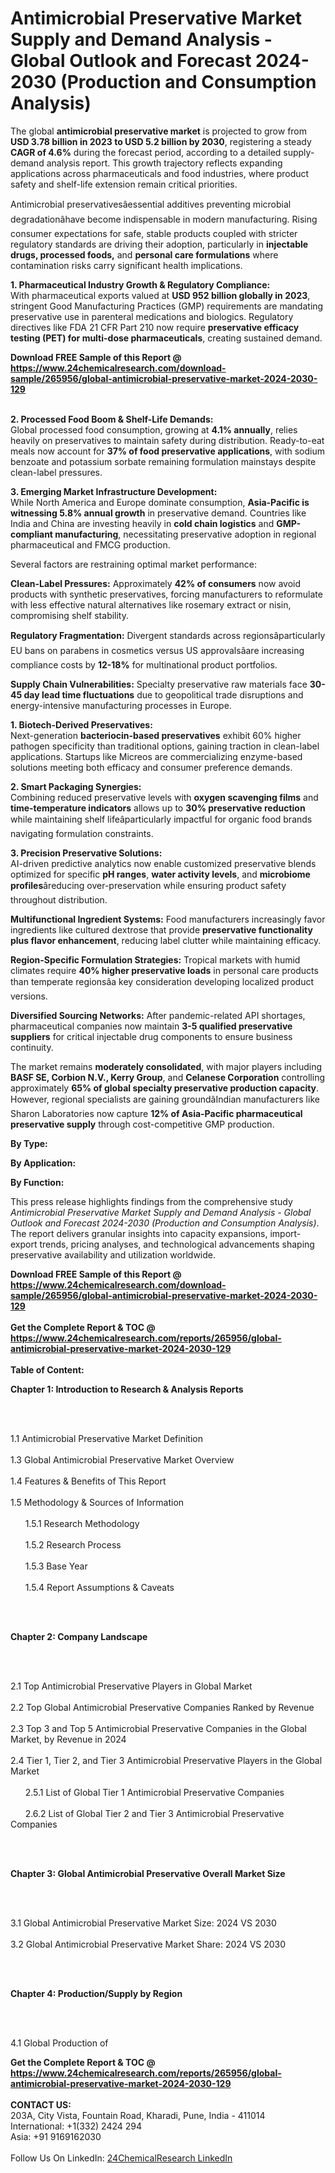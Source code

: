 <h1>Antimicrobial Preservative Market Supply and Demand Analysis - Global Outlook and Forecast 2024-2030 (Production and Consumption Analysis)</h1><p>The global <strong>antimicrobial preservative market</strong> is projected to grow from <strong>USD 3.78 billion in 2023 to USD 5.2 billion by 2030</strong>, registering a steady <strong>CAGR of 4.6%</strong> during the forecast period, according to a detailed supply-demand analysis report. This growth trajectory reflects expanding applications across pharmaceuticals and food industries, where product safety and shelf-life extension remain critical priorities.</p><p>Antimicrobial preservativesâessential additives preventing microbial degradationâhave become indispensable in modern manufacturing. Rising consumer expectations for safe, stable products coupled with stricter regulatory standards are driving their adoption, particularly in <strong>injectable drugs, processed foods,</strong> and <strong>personal care formulations</strong> where contamination risks carry significant health implications.</p><p><strong>1. Pharmaceutical Industry Growth &amp; Regulatory Compliance:</strong><br>
With pharmaceutical exports valued at <strong>USD 952 billion globally in 2023</strong>, stringent Good Manufacturing Practices (GMP) requirements are mandating preservative use in parenteral medications and biologics. Regulatory directives like FDA 21 CFR Part 210 now require <strong>preservative efficacy testing (PET) for multi-dose pharmaceuticals</strong>, creating sustained demand.</p><div><b>Download FREE Sample of this Report @ 
            <a href="https://www.24chemicalresearch.com/download-sample/265956/global-antimicrobial-preservative-market-2024-2030-129">
            https://www.24chemicalresearch.com/download-sample/265956/global-antimicrobial-preservative-market-2024-2030-129</a></b></div><br><p><strong>2. Processed Food Boom &amp; Shelf-Life Demands:</strong><br>
Global processed food consumption, growing at <strong>4.1% annually</strong>, relies heavily on preservatives to maintain safety during distribution. Ready-to-eat meals now account for <strong>37% of food preservative applications</strong>, with sodium benzoate and potassium sorbate remaining formulation mainstays despite clean-label pressures.</p><p><strong>3. Emerging Market Infrastructure Development:</strong><br>
While North America and Europe dominate consumption, <strong>Asia-Pacific is witnessing 5.8% annual growth</strong> in preservative demand. Countries like India and China are investing heavily in <strong>cold chain logistics</strong> and <strong>GMP-compliant manufacturing</strong>, necessitating preservative adoption in regional pharmaceutical and FMCG production.</p><p>Several factors are restraining optimal market performance:</p><p><strong>Clean-Label Pressures:</strong> Approximately <strong>42% of consumers</strong> now avoid products with synthetic preservatives, forcing manufacturers to reformulate with less effective natural alternatives like rosemary extract or nisin, compromising shelf stability.</p><p><strong>Regulatory Fragmentation:</strong> Divergent standards across regionsâparticularly EU bans on parabens in cosmetics versus US approvalsâare increasing compliance costs by <strong>12-18%</strong> for multinational product portfolios.</p><p><strong>Supply Chain Vulnerabilities:</strong> Specialty preservative raw materials face <strong>30-45 day lead time fluctuations</strong> due to geopolitical trade disruptions and energy-intensive manufacturing processes in Europe.</p><p><strong>1. Biotech-Derived Preservatives:</strong><br>
Next-generation <strong>bacteriocin-based preservatives</strong> exhibit 60% higher pathogen specificity than traditional options, gaining traction in clean-label applications. Startups like Micreos are commercializing enzyme-based solutions meeting both efficacy and consumer preference demands.</p><p><strong>2. Smart Packaging Synergies:</strong><br>
Combining reduced preservative levels with <strong>oxygen scavenging films</strong> and <strong>time-temperature indicators</strong> allows up to <strong>30% preservative reduction</strong> while maintaining shelf lifeâparticularly impactful for organic food brands navigating formulation constraints.</p><p><strong>3. Precision Preservative Solutions:</strong><br>
AI-driven predictive analytics now enable customized preservative blends optimized for specific <strong>pH ranges</strong>, <strong>water activity levels</strong>, and <strong>microbiome profiles</strong>âreducing over-preservation while ensuring product safety throughout distribution.</p><p><strong>Multifunctional Ingredient Systems:</strong> Food manufacturers increasingly favor ingredients like cultured dextrose that provide <strong>preservative functionality plus flavor enhancement</strong>, reducing label clutter while maintaining efficacy.</p><p><strong>Region-Specific Formulation Strategies:</strong> Tropical markets with humid climates require <strong>40% higher preservative loads</strong> in personal care products than temperate regionsâa key consideration developing localized product versions.</p><p><strong>Diversified Sourcing Networks:</strong> After pandemic-related API shortages, pharmaceutical companies now maintain <strong>3-5 qualified preservative suppliers</strong> for critical injectable drug components to ensure business continuity.</p><p>The market remains <strong>moderately consolidated</strong>, with major players including <strong>BASF SE, Corbion N.V., Kerry Group</strong>, and <strong>Celanese Corporation</strong> controlling approximately <strong>65% of global specialty preservative production capacity</strong>. However, regional specialists are gaining groundâIndian manufacturers like Sharon Laboratories now capture <strong>12% of Asia-Pacific pharmaceutical preservative supply</strong> through cost-competitive GMP production.</p><p><strong>By Type:</strong></p><p><strong>By Application:</strong></p><p><strong>By Function:</strong></p><p>This press release highlights findings from the comprehensive study <em>Antimicrobial Preservative Market Supply and Demand Analysis - Global Outlook and Forecast 2024-2030 (Production and Consumption Analysis)</em>. The report delivers granular insights into capacity expansions, import-export trends, pricing analyses, and technological advancements shaping preservative availability and utilization worldwide.</p><div><b>Download FREE Sample of this Report @ 
            <a href="https://www.24chemicalresearch.com/download-sample/265956/global-antimicrobial-preservative-market-2024-2030-129">
            https://www.24chemicalresearch.com/download-sample/265956/global-antimicrobial-preservative-market-2024-2030-129</a></b></div><br><div><b>Get the Complete Report & TOC @ 
            <a href="https://www.24chemicalresearch.com/reports/265956/global-antimicrobial-preservative-market-2024-2030-129">
            https://www.24chemicalresearch.com/reports/265956/global-antimicrobial-preservative-market-2024-2030-129</a></b></div><br>
            <b>Table of Content:</b><p><p><strong>Chapter 1: Introduction to Research &amp; Analysis Reports</strong></p><br />
<br />
<p>1.1 Antimicrobial Preservative  Market Definition<br /><br />
1.3 Global Antimicrobial Preservative  Market Overview<br /><br />
1.4 Features &amp; Benefits of This Report<br /><br />
1.5 Methodology &amp; Sources of Information<br /><br />
&nbsp;&nbsp;&nbsp;&nbsp;&nbsp; 1.5.1 Research Methodology<br /><br />
&nbsp;&nbsp;&nbsp;&nbsp;&nbsp; 1.5.2 Research Process<br /><br />
&nbsp;&nbsp;&nbsp;&nbsp;&nbsp; 1.5.3 Base Year<br /><br />
&nbsp;&nbsp;&nbsp;&nbsp;&nbsp; 1.5.4 Report Assumptions &amp; Caveats</p><br />
<br />
<p><strong>Chapter 2: Company Landscape</strong></p><br />
<br />
<p>2.1 Top Antimicrobial Preservative  Players in Global Market<br /><br />
2.2 Top Global Antimicrobial Preservative  Companies Ranked by Revenue<br /><br />
2.3 Top 3 and Top 5 Antimicrobial Preservative  Companies in the Global Market, by Revenue in 2024<br /><br />
2.4 Tier 1, Tier 2, and Tier 3 Antimicrobial Preservative  Players in the Global Market<br /><br />
&nbsp;&nbsp;&nbsp;&nbsp;&nbsp; 2.5.1 List of Global Tier 1 Antimicrobial Preservative  Companies<br /><br />
&nbsp;&nbsp;&nbsp;&nbsp;&nbsp; 2.6.2 List of Global Tier 2 and Tier 3 Antimicrobial Preservative  Companies</p><br />
<br />
<p><strong>Chapter 3: Global Antimicrobial Preservative  Overall Market Size</strong></p><br />
<br />
<p>3.1 Global Antimicrobial Preservative  Market Size: 2024 VS 2030<br /><br />
3.2 Global Antimicrobial Preservative  Market Share: 2024 VS 2030</p><br />
<br />
<p><strong>Chapter 4: Production/Supply by Region</strong></p><br />
<br />
<p>4.1 Global Production of </p><div><b>Get the Complete Report & TOC @ 
            <a href="https://www.24chemicalresearch.com/reports/265956/global-antimicrobial-preservative-market-2024-2030-129">
            https://www.24chemicalresearch.com/reports/265956/global-antimicrobial-preservative-market-2024-2030-129</a></b></div><br><b>CONTACT US:</b><br>
            203A, City Vista, Fountain Road, Kharadi, Pune, India - 411014<br>
            International: +1(332) 2424 294<br>
            Asia: +91 9169162030 <br><br>
            Follow Us On LinkedIn: <a href="https://www.linkedin.com/company/24chemicalresearch/">24ChemicalResearch LinkedIn</a>